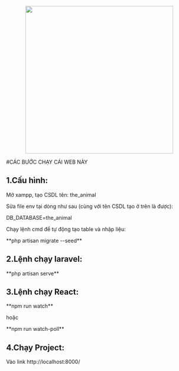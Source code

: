 <p align="center">
    <a href="https://fb.com/phamle21" target="_blank">
        <img src="https://camo.githubusercontent.com/1b5bf78e7899f97a5ca6e189d361ea43a5389bd69d243266fe78c7373da84deb/687474703a2f2f696d67742e7461696d69656e7068692e766e2f63662f496d616765732f74742f323031382f382f312f6c6973742d69636f6e2d66616365626f6f6b2d6275612d6368652e6a7067" width="400">
    </a>
</p>

#CÁC BƯỚC CHẠY CÁI WEB NÀY

## 1.Cấu hình:
<p>Mở xampp, tạo CSDL tên: the_animal</p>
<p>Sửa file env tại dòng như sau (cùng với tên CSDL tạo ở trên là được):</p>
<p>DB_DATABASE=the_animal</p>
<p>Chạy lệnh cmd để tự động tạo table và nhập liệu: </p>
<p>**php artisan migrate --seed**</p>

## 2.Lệnh chạy laravel: 
<p>**php artisan serve**</p>

## 3.Lệnh chạy React: 
<p>**npm run watch**</p>
<p>hoặc </p>
<p>**npm run watch-poll**</p>

## 4.Chạy Project: 
<p>Vào link http://localhost:8000/</p>
